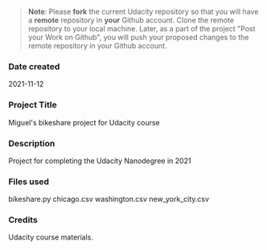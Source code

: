 >**Note**: Please **fork** the current Udacity repository so that you will have a **remote** repository in **your** Github account. Clone the remote repository to your local machine. Later, as a part of the project "Post your Work on Github", you will push your proposed changes to the remote repository in your Github account.

### Date created
2021-11-12

### Project Title
Miguel's bikeshare project for Udacity course

### Description
Project for completing the Udacity Nanodegree in 2021

### Files used
bikeshare.py
chicago.csv
washington.csv
new_york_city.csv

### Credits
Udacity course materials.

